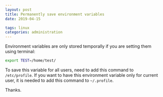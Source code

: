 ```yaml
---
layout: post
title: Permanently save environment variables
date: 2019-04-15

tags: linux
categories: administration
---
```

Environment variables are only stored temporally if you are setting them using terminal:

```bash
export TEST=/home/test/
```

To save this variable for all users, need to add this command to `/etc/profile`. If you want to have this environment variable only for current user, it is needed to add this command to `~/.profile`.

Thanks.
